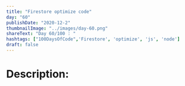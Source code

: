 ```yaml
---
title: "Firestore optimize code"
day: "60"
publishDate: "2020-12-2"
thumbnailImage: "../images/day-60.png"
shareText: "Day 60/100 : "
hashtags: ["100DaysOfCode",'Firestore', 'optimize', 'js', 'node']
draft: false
---
```


# Description:



